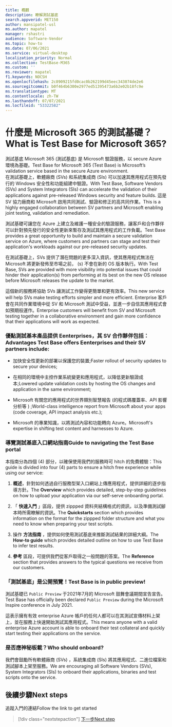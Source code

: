 ```yaml
---
title: 概觀
description: 瞭解測試基底
search.appverid: MET150
author: mansipatel-usl
ms.author: mapatel
manager: rshastri
audience: Software-Vendor
ms.topic: how-to
ms.date: 07/06/2021
ms.service: virtual-desktop
localization_priority: Normal
ms.collection: TestBase-M365
ms.custom: ''
ms.reviewer: mapatel
f1.keywords: NOCSH
ms.openlocfilehash: 2c8909215fd0cac0b262199d45eec343074de2e6
ms.sourcegitcommit: b0f464b6300e2977ed51395473a6b2e02b18fc9e
ms.translationtype: MT
ms.contentlocale: zh-TW
ms.lasthandoff: 07/07/2021
ms.locfileid: "53322582"
---
```

# <a name="what-is-test-base-for-microsoft-365"></a><span data-ttu-id="662c9-103">什麼是 Microsoft 365 的測試基礎？</span><span class="sxs-lookup"><span data-stu-id="662c9-103">What is Test Base for Microsoft 365?</span></span> 

<span data-ttu-id="662c9-104">測試基底 Microsoft 365 (測試基底) 是 Microsoft 驗證服務，以 secure Azure 環境為基礎。</span><span class="sxs-lookup"><span data-stu-id="662c9-104">Test Base for Microsoft 365 (Test Base) is Microsoft’s validation service based in the secure Azure environment.</span></span>  
<span data-ttu-id="662c9-105">在測試基礎上，軟體廠商 (SVs) 和系統集成商 (SIs) 可以加速其應用程式在預先發行的 Windows 安全性和功能組建中驗證。</span><span class="sxs-lookup"><span data-stu-id="662c9-105">With Test Base, Software Vendors (SVs) and System Integrators (SIs) can accelerate the validation of their applications against pre-released Windows security and feature builds.</span></span> <span data-ttu-id="662c9-106">這是 SV 協力廠商和 Microsoft 啟用共同測試、驗證和修正的高共同作業。</span><span class="sxs-lookup"><span data-stu-id="662c9-106">This is a highly engaged collaboration between SV partners and Microsoft enabling joint testing, validation and remediation.</span></span>

<span data-ttu-id="662c9-107">測試基礎可讓您在 Azure 上建立及維護一種安全的驗證服務，讓客戶和合作夥伴可以針對預先發行的安全性更新來暫存及測試其應用程式的工作負載。</span><span class="sxs-lookup"><span data-stu-id="662c9-107">Test Base provides a great opportunity to build and maintain a secure validation service on Azure, where customers and partners can stage and test their application's workloads against our pre-released security updates.</span></span>

<span data-ttu-id="662c9-108">在測試基礎上，SVs 提供了潛在問題的更多深入資訊，使其應用程式無法在 Microsoft 將更新發佈至市場之前， (s) 不會在新的 OS 版本執行。</span><span class="sxs-lookup"><span data-stu-id="662c9-108">With Test Base, SVs are provided with more visibility into potential issues that could hinder their application(s) from performing at its best on the new OS release before Microsoft releases the update to the market.</span></span>

<span data-ttu-id="662c9-109">這個新的服務將協助 SVs 讓測試工作變得更簡單和更有效率。</span><span class="sxs-lookup"><span data-stu-id="662c9-109">This new service will help SVs make testing efforts simpler and more efficient.</span></span> <span data-ttu-id="662c9-110">Enterprise 客戶會在共同作業環境中從 SV 和 Microsoft 測試中受益，並進一步自信其應用程式會如預期般運作。</span><span class="sxs-lookup"><span data-stu-id="662c9-110">Enterprise customers will benefit from SV and Microsoft testing together in a collaborative environment and gain more confidence that their applications will work as expected.</span></span> 

### <a name="advantages-test-base-offers-eenterprises-and-their-sv-partners-include"></a><span data-ttu-id="662c9-111">優點測試基本產品提供 Eenterprises，其 SV 合作夥伴包括：</span><span class="sxs-lookup"><span data-stu-id="662c9-111">Advantages Test Base offers Eenterprises and their SV partners include:</span></span> 
 
  * <span data-ttu-id="662c9-112">加快安全性更新的部署以保護您的裝置;</span><span class="sxs-lookup"><span data-stu-id="662c9-112">Faster rollout of security updates to secure your devices;</span></span> 
 
  * <span data-ttu-id="662c9-113">在相同的環境中主控作業系統變更和應用程式，以降低更新驗證成本;</span><span class="sxs-lookup"><span data-stu-id="662c9-113">Lowered update validation costs by hosting the OS changes and application in the same environment;</span></span> 
  
  * <span data-ttu-id="662c9-114">Microsoft 有關您的應用程式的世界類別智慧報告 (的程式碼覆蓋率、API 影響分析等 ) ;</span><span class="sxs-lookup"><span data-stu-id="662c9-114">World-class intelligence report from Microsoft about your apps (code coverage, API impact analysis etc.);</span></span> 
  
  * <span data-ttu-id="662c9-115">Microsoft 的專業知識，以將測試內容和功能轉向 Azure。</span><span class="sxs-lookup"><span data-stu-id="662c9-115">Microsoft's expertise in shifting test content and harnesses to Azure.</span></span> 


### <a name="guide-to-navigating-the-test-base-portal"></a><span data-ttu-id="662c9-116">導覽測試基底入口網站指南</span><span class="sxs-lookup"><span data-stu-id="662c9-116">Guide to navigating the Test Base portal</span></span>

<span data-ttu-id="662c9-117">本指南分為四個 (4) 部分，以確保使用我們的服務時可 hitch 的免費體驗：</span><span class="sxs-lookup"><span data-stu-id="662c9-117">This guide is divided into four (4) parts to ensure a hitch free experience while using our service:</span></span>

1. <span data-ttu-id="662c9-118">**概述**，針對如何透過自行服務型架入口網站上傳應用程式，提供詳細的逐步指導方針。</span><span class="sxs-lookup"><span data-stu-id="662c9-118">The **Overview** which provides detailed, step-by-step guidelines on how to upload your application via our self-serve onboarding portal.</span></span> 

2. <span data-ttu-id="662c9-119">「 **快速入門** 」區段，提供 zippped 資料夾結構格式的資訊，以及準備測試腳本時所需瞭解的資訊。</span><span class="sxs-lookup"><span data-stu-id="662c9-119">The **Quickstarts** section which provides information on the format for the zippped folder structure and what you need to know when preparing your test scripts.</span></span>

3. <span data-ttu-id="662c9-120">操作 **方法指南** ，提供如何使用測試基底來推斷測試結果的詳細大綱。</span><span class="sxs-lookup"><span data-stu-id="662c9-120">The **How-to guide** which provides detailed outline on how to use Test Base to infer test results.</span></span>

4. <span data-ttu-id="662c9-121">**參考** 區段，可提供我們從客戶取得之一般問題的答案。</span><span class="sxs-lookup"><span data-stu-id="662c9-121">The **Reference** section that provides answers to the typical questions we receive from our customers.</span></span>

### <a name="test-base-is-in-public-preview"></a><span data-ttu-id="662c9-122">「測試基底」是公開預覽！</span><span class="sxs-lookup"><span data-stu-id="662c9-122">Test Base is in public preview!</span></span>

<span data-ttu-id="662c9-123">測試基礎已 ```Public Preview``` 于2021年7月的 Microsoft 鼓舞會議期間宣告宣告。</span><span class="sxs-lookup"><span data-stu-id="662c9-123">Test Base has officially been declared ```Public Preview``` during the Microsoft Inspire conference in July 2021.</span></span> 

<span data-ttu-id="662c9-124">這表示擁有有效 enterprise Azure 帳戶的任何人都可以在其測試宣傳材料上架上，並在服務上快速開始測試其應用程式。</span><span class="sxs-lookup"><span data-stu-id="662c9-124">This means anyone with a valid enterprise Azure account is able to onboard their test collateral and quickly start testing their applications on the service.</span></span>

### <a name="who-should-onboard"></a><span data-ttu-id="662c9-125">是否應神秘板載？</span><span class="sxs-lookup"><span data-stu-id="662c9-125">Who should onboard?</span></span>

<span data-ttu-id="662c9-126">我們會鼓勵所有軟體廠商 (SVs) ，系統集成商 (SIs) 將其應用程式、二進位檔案和測試腳本上架至服務。</span><span class="sxs-lookup"><span data-stu-id="662c9-126">We are encouraging all Software Vendors (SVs), System Integrators (SIs) to onboard their applications, binaries and test scripts onto the service.</span></span>

## <a name="next-steps"></a><span data-ttu-id="662c9-127">後續步驟</span><span class="sxs-lookup"><span data-stu-id="662c9-127">Next steps</span></span>

<span data-ttu-id="662c9-128">追蹤入門的連結</span><span class="sxs-lookup"><span data-stu-id="662c9-128">Follow the link to get started</span></span>
> [!div class="nextstepaction"]
> [<span data-ttu-id="662c9-129">下一步</span><span class="sxs-lookup"><span data-stu-id="662c9-129">Next step</span></span>](createaccount.md)

